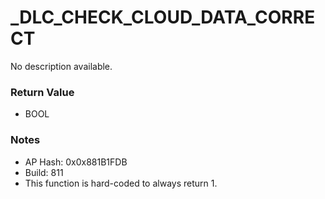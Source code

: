 # _DLC_CHECK_CLOUD_DATA_CORRECT

No description available.

### Return Value
* BOOL

### Notes
* AP Hash: 0x0x881B1FDB
* Build: 811
* This function is hard-coded to always return 1.

